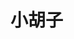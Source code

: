 # 小胡子

<LittleMustache/>

<!-- # 思路
利用 border-bottom 来创造形状！
需要两个元素来表示左右的两撇胡子，可以用一个元素的 before 和 after 来做。
box-shadow 可以添加多个阴影。
  box-shadow: 150px 240px 0 0 currentColor, 300px 240px 0 0 currentColor;

设置旋转的中心围绕着参照圆
 -->
